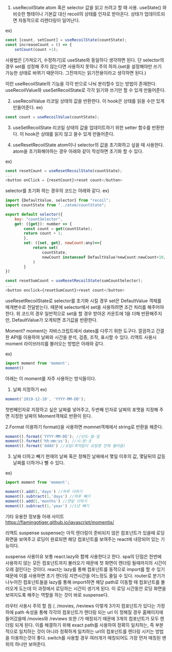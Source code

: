 1. useRecoilState
atom 혹은 selector 값을 읽고 쓰려고 할 때 사용.
useState() 와 비슷한 형태이나 기본값 대신 recoil의 상태를 인자로 받아온다.
상태가 업데이트되면 자동적으로 리렌더링이 일어난다.

ex)
```javascript
const [count, setCount] = useRecoilState(countState);
const increaseCount = () => {
	setCount(count +1);
```
사용법은 [가져오기, 수정하기]로 useState와 동일하다 생각하면 된다.
단 selector의 경우 set를 성정해 주지 않는다면 사용하지 못하니 주의 하자.(set을 설정해야만 쓰기 가능한 상태로 바뀌기 때문이다. 그전까지는 읽기전용이라고 생각하면 된다.)

이런 useRecoilState의 기능을 각각 반으로 나눠 분리할수 있는 방법이 존재한다.
useRecoilValue와 useSetRecoilState로 각각 읽기와 쓰기만 할 수 있게 만들어준다.

2. useRecoilValue
리코일 상태의 값을 반환한다.
이 hook은 상태를 읽을 수만 있게 만들어준다.
ex)
```javascript
const count = useRecoilValue(countState);
```

3. useSetRecoilState
리코일 상태의 값을 업데이트하기 위한 setter 함수를 반환한다.
이 hook은 상태를 읽지 않고 쓸수 있게 만들어준다.

4. useResetRecoilState
atom이나 selector의 값을 초기화하고 싶을 때 사용한다.
atom을 초기화해야하는 경우 아래와 같이 작성하면 초기화 할 수 있다.

ex)
```javascript
const resetCount = useResetRecoilState(countState);
...
<button onClick = {resetCount}>reset count</button>
```

selector를 초기화 하는 경우의 코드는 아래와 같다.
ex)
```javascript
import {DefaultValue, selector} from "recoil";
import countState from "../atom/countState";

export default selector({
	key: "countSelector",
	get: ({get}): number => {
		const count = get(countState);
		return count + 1;
		},
		set: ({set, get}, newCount:any)=>{
			return set(
				countState,
				newCount instanceof DefaultValue?newCount:newCount+10,
			)
		}
})
```
```javascript
const resetSumCount = useResetRecoilState(sumCountSelector);
...
<button onclick={resetSumCount}>reset count</button>
```

useResetRecoilState로 selector를 초기화 시킬 경우 set은 DefaultValue 객체를 매개변수로 전달받는다.
때문에 selector에서 set을 사용하려면 조건 처리를 해주어야 한다.
위 코드의 경우 일반적으로 set을 할 경우 받아온 카운트에 1을 더해 반환해주지만, DefaultValue가 오게되면 초기값을 반환한다.

Moment?
moment는 자바스크립트에서 dates를 다루기 위한 도구다.
깔끔하고 간결한 API를 이용하여 날짜와 시간을 분석, 검증, 조작, 표시할 수 있다.
리액트 사용시 moment 라이브러리를 불러오는 방법은 아래와 같다.

ex)
```javascript
import moment from 'moment';
moment()
```

아래는 이 moment를 자주 사용하는 방식들이다.
1. 날짜 지정하기
ex)
```javascript
moment('2019-12-10', 'YYYY-MM-DD');
```
첫번째인자로 지정하고 싶은 날짜를 넣어주고, 두번째 인자로 날짜의 포맷을 지정해 주면 지정한 날짜의 Moment객체로 반환이 된다.

2.Format 이용하기
format()을 사용하면 momnet객체에서 string로 반환을 해준다.
```javascript
moment().format('YYYY-MM-DD'); //년도-월-일
moment().format('hh:mm:ss'); //시:분:초
moment().format('dddd') //요일(축약없이 요일명 전체 불러옴)
```

3. 날짜 더하고 빼기
현재의 날짜 혹은 정해진 날짜에서 몇일 이후의 값, 몇달뒤의 값등 날짜를 더하거나 뺄 수 있다.

ex)
```javascript
import moment from 'moment';

moment().add(1,'days') //하루 더하기
moment().subtract(1,'days') //하루 빼기
moment().add(1,'months') //한달 더하기
moment().subtract(1,'year') //1년 빼기
```

기타 유용한 정보들 아래 사이트
https://flamingotiger.github.io/javascript/momentjs/


리액트 suspense
suspense는 아직 렌더링이 준비되지 않은 컴포넌트가 있을때 로딩 화면을 보여주고 로딩이 완료되면 해당 컴포넌트를 보여주는 react에 내장되어 있는 기능이다.

suspense 사용이유
보통 react.lazy와 함께 사용한다고 한다.
spa의 단점은 한번에 사용하지 않는 모든 컴포넌트까지 불러오기 때문에 첫 화면이 렌더링 될때까지의 시간이 오래 걸린다는 것이다.
react는 lazy를 통해 컴포넌트를 동적으로 import를 할 수 있기 때문에 이를 사용하면 초기 렌더링 지연시간을 어느정도 줄일 수 있다.
router로 분기가 나누어진 컴포넌트들을 lazy를 통해 import하면 해당 path로 이동할 때 컴포넌트를 불러오게 도는데 이 과정에서 로딩하는 시간이 생기게 된다.
이 로딩 시간동안 로딩 화면을 보여지도록 해주는 역할을 하는 것이 바로 suspense다.

라우터 사용시 주의 할 점
/, /movies, /reviews 이렇게 3가지 컴포넌트가 있다는 가정하에 path 속성을 통해 각각의 컴포넌트가 렌더링 되는 url 이 정해질 경우 홈페이지에 들어갔을때 /movies와 /reviews 또한 /가 매칭되기 때문에 3개의 컴포넌트가 모두 렌더링 되게 된다.
이를 해결하기 위해 exact path를 사용하여 정확히 일치하는, 즉 부분적으로 일치하는 것이 아니라 정확하게 일치하는 url의 컴포넌트를 렌더링 시키는 방법을 이용하는것이 좋다.
switch를 사용할 경우 여러개가 매칭되어도 가장 먼저 매칭된 맨 위의 <Route> 하나만 보여준다.
